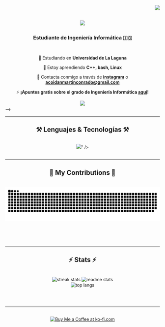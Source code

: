<img align="right" src="https://visitor-badge.laobi.icu/badge?page_id=acoidaan.acoidaan" />

<h1 align="center">
    <img src="https://readme-typing-svg.herokuapp.com/?font=Righteous&size=35&center=true&vCenter=true&width=500&height=70&duration=4000&lines=acoidaan+%F0%9F%91%8B;+backend%20wannabe;" />
</h1>

<h3 align="center">Estudiante de Ingeniería Informática 🇮🇨</h3>

<br/>

<div align="center">
 
 🔭 Estudiando en **Universidad de La Laguna**
 
 🌱 Estoy aprendiendo **C++, bash, Linux**

💬 Contacta conmigo a través de **[instagram](https://instagram.com/acoidaan)** o **acoidanmartinconrado@gmail.com**

⚡ **¡Apuntes gratis sobre el grado de Ingeniería Informática [aquí](https://wuolah.com/ull-escuela-superior-ingenieria-tecnologia-2/grado-ingenieria-informatica?referral=acoiaan4)!**

 </div>
 
<div align="center"> 
  <a href="mailto:acoidanmartinconrado@gmail.com">
    <img src="https://img.shields.io/badge/Gmail-333333?style=for-the-badge&logo=gmail&logoColor=red" />
  </a>
  <!-- <a href="https://linkedin.com/in/USERNAME_ID" target="_blank">
    <img src="https://img.shields.io/badge/LinkedIn-0077B5?style=for-the-badge&logo=linkedin&logoColor=white" target="_blank" />
  </a>
  <a href="https://USERNAME_ID.github.io" target="_blank">
     <img src="https://img.shields.io/badge/Portfolio-FF5722?style=for-the-badge&logo=todoist&logoColor=white" target="_blank" /> <!-- sqlite, safari, google-chrome are other good icon options -->
  </a>
</div> -->

 <hr/>
 
<h2 align="center">⚒️ Lenguajes & Tecnologías ⚒️</h2>
<br/>
<div align="center">
    <img src="https://skillicons.dev/icons?i=vscode,github,bash" />" /><br>
</div>

<br/>
<hr/>

<div align="center">
  <h2>🐍 My Contributions 🐍</h2>
  <br>
  <img alt="snake eating my contributions" src="https://raw.githubusercontent.com/salesp07/salesp07/output/github-contribution-grid-snake.svg" />
  
  <br/><br/><br/>
</div>

<hr/>

<h2 align="center">⚡ Stats ⚡</h2>
<br>
<div align=center>
  <img width=390 src="https://github-readme-streak-stats-salesp07.vercel.app/?user=salesp07&count_private=true&theme=react&border_radius=10" alt="streak stats"/>
  <img width=390 src="https://github-readme-stats-salesp07.vercel.app/api?username=salesp07&count_private=true&show_icons=true&theme=react&rank_icon=github&border_radius=10" alt="readme stats" />
  <br/>
  <img width=325 align="center" src="https://github-readme-stats-salesp07.vercel.app/api/top-langs/?username=salesp07&hide=HTML&langs_count=8&layout=compact&theme=react&border_radius=10&size_weight=0.5&count_weight=0.5&exclude_repo=github-readme-stats" alt="top langs" />
</div>

<br/><br/>

<hr/>

<br/>

<div align="center">
<a href='https://ko-fi.com/V7V4RAK9C' target='_blank'><img height='64' style='border:0px;height:64px;' src='https://storage.ko-fi.com/cdn/kofi1.png?v=3' border='0' alt='Buy Me a Coffee at ko-fi.com' /></a>
</div>

<br/>
